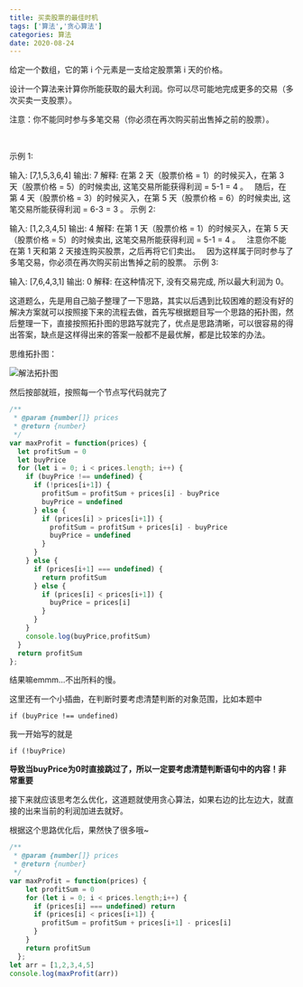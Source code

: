 ```yaml
---
title: 买卖股票的最佳时机
tags: ['算法','贪心算法']
categories: 算法
date: 2020-08-24
---
```


给定一个数组，它的第 i 个元素是一支给定股票第 i 天的价格。

设计一个算法来计算你所能获取的最大利润。你可以尽可能地完成更多的交易（多次买卖一支股票）。

注意：你不能同时参与多笔交易（你必须在再次购买前出售掉之前的股票）。

 <!--more-->

示例 1:

输入: [7,1,5,3,6,4]
输出: 7
解释: 在第 2 天（股票价格 = 1）的时候买入，在第 3 天（股票价格 = 5）的时候卖出, 这笔交易所能获得利润 = 5-1 = 4 。
     随后，在第 4 天（股票价格 = 3）的时候买入，在第 5 天（股票价格 = 6）的时候卖出, 这笔交易所能获得利润 = 6-3 = 3 。
示例 2:

输入: [1,2,3,4,5]
输出: 4
解释: 在第 1 天（股票价格 = 1）的时候买入，在第 5 天 （股票价格 = 5）的时候卖出, 这笔交易所能获得利润 = 5-1 = 4 。
     注意你不能在第 1 天和第 2 天接连购买股票，之后再将它们卖出。
     因为这样属于同时参与了多笔交易，你必须在再次购买前出售掉之前的股票。
示例 3:

输入: [7,6,4,3,1]
输出: 0
解释: 在这种情况下, 没有交易完成, 所以最大利润为 0。

这道题么，先是用自己脑子整理了一下思路，其实以后遇到比较困难的题没有好的解决方案就可以按照接下来的流程去做，首先写根据题目写一个思路的拓扑图，然后整理一下，直接按照拓扑图的思路写就完了，优点是思路清晰，可以很容易的得出答案，缺点是这样得出来的答案一般都不是最优解，都是比较笨的办法。

思维拓扑图：

![解法拓扑图](https://s1.ax1x.com/2020/08/24/drZb5t.png)

然后按部就班，按照每一个节点写代码就完了

```javascript
/**
 * @param {number[]} prices
 * @return {number}
 */
var maxProfit = function(prices) {
  let profitSum = 0
  let buyPrice
  for (let i = 0; i < prices.length; i++) {
    if (buyPrice !== undefined) {
      if (!prices[i+1]) {
        profitSum = profitSum + prices[i] - buyPrice
        buyPrice = undefined
      } else {
        if (prices[i] > prices[i+1]) {
          profitSum = profitSum + prices[i] - buyPrice
          buyPrice = undefined
        }
      }
    } else {
      if (prices[i+1] === undefined) {
        return profitSum
      } else {
        if (prices[i] < prices[i+1]) {
          buyPrice = prices[i]
        }
      }
    }
    console.log(buyPrice,profitSum)
  }
  return profitSum
};
```
结果嘛emmm...不出所料的慢。

这里还有一个小插曲，在判断时要考虑清楚判断的对象范围，比如本题中

`if (buyPrice !== undefined)`

我一开始写的就是

`if (!buyPrice)`

**导致当buyPrice为0时直接跳过了，所以一定要考虑清楚判断语句中的内容！非常重要**

接下来就应该思考怎么优化，这道题就使用贪心算法，如果右边的比左边大，就直接的出来当前的利润加进去就好。

根据这个思路优化后，果然快了很多哦~

```javascript
/**
 * @param {number[]} prices
 * @return {number}
 */
var maxProfit = function(prices) {
    let profitSum = 0
    for (let i = 0; i < prices.length;i++) {
      if (prices[i] === undefined) return
      if (prices[i] < prices[i+1]) {
        profitSum = profitSum + prices[i+1] - prices[i]
      }
    }
    return profitSum
  };
let arr = [1,2,3,4,5]
console.log(maxProfit(arr))
```
